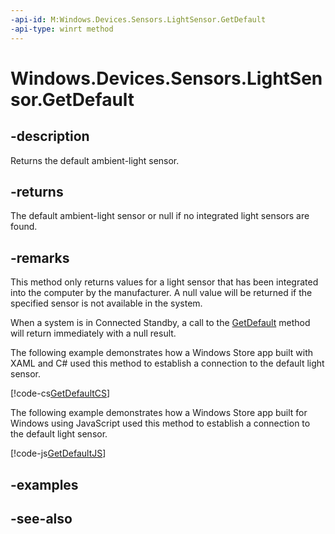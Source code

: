 ```yaml
---
-api-id: M:Windows.Devices.Sensors.LightSensor.GetDefault
-api-type: winrt method
---
```


<!-- Method syntax
public Windows.Devices.Sensors.LightSensor GetDefault()
-->

# Windows.Devices.Sensors.LightSensor.GetDefault

## -description
Returns the default ambient-light sensor.

## -returns
The default ambient-light sensor or null if no integrated light sensors are found.

## -remarks
This method only returns values for a light sensor that has been integrated into the computer by the manufacturer. A null value will be returned if the specified sensor is not available in the system.

When a system is in Connected Standby, a call to the [GetDefault](lightsensor_getdefault.md) method will return immediately with a null result.

The following example demonstrates how a Windows Store app built with XAML and C# used this method to establish a connection to the default light sensor.



[!code-cs[GetDefaultCS](../windows.devices.sensors/code/lightsensor/csharp/Scenario1.xaml.cs#SnippetGetDefaultCS)]

The following example demonstrates how a Windows Store app built for Windows using JavaScript used this method to establish a connection to the default light sensor.



[!code-js[GetDefaultJS](../windows.devices.sensors/code/lightsensor/javascript/scenario1.js#SnippetGetDefaultJS)]

## -examples

## -see-also
